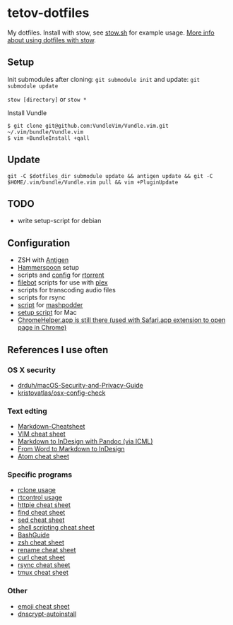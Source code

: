 # tetov-dotfiles

My dotfiles. Install with stow, see [stow.sh](./stow.sh) for example usage. [More info about using dotfiles with stow](https://taihen.org/managing-dotfiles-with-gnu-stow/).

## Setup

Init submodules after cloning: `git submodule init` and update: `git submodule update`

`stow [directory]` or `stow *`

Install Vundle
```
$ git clone git@github.com:VundleVim/Vundle.vim.git ~/.vim/bundle/Vundle.vim
$ vim +BundleInstall +qall
```

## Update
`git -C $dotfiles_dir submodule update && antigen update && git -C $HOME/.vim/bundle/Vundle.vim pull && vim +PluginUpdate`

## TODO
*   write setup-script for debian

## Configuration
*   ZSH with [Antigen](https://github.com/zsh-users/antigen)
*   [Hammerspoon](https://github.com/Hammerspoon/hammerspoon) setup
*   scripts and [config](./.rtorrent.rc) for [rtorrent](https://github.com/rakshasa/rtorrent)
*   [filebot](https://github.com/filebot/filebot) scripts for use with [plex](https://github.com/plexinc/plex-media-player)
*   scripts for transcoding audio files
*   scripts for rsync
*   [script](./bin/mashpodder-script) for [mashpodder](https://github.com/chessgriffin/mashpodder)
*   [setup script](./install_mac.sh) for Mac
*   [ChromeHelper.app is still there (used with Safari.app extension to open page in Chrome)](https://github.com/lhagan/Open-in-Chrome)

## References I use often

### OS X security
*   [drduh/macOS-Security-and-Privacy-Guide](https://github.com/drduh/macOS-Security-and-Privacy-Guide)
*   [kristovatlas/osx-config-check](https://github.com/kristovatlas/osx-config-check)

### Text edting
*   [Markdown-Cheatsheet](https://github.com/adam-p/markdown-here/wiki/Markdown-Cheatsheet)
*   [VIM cheat sheet](https://vim.rtorr.com/)
*   [Markdown to InDesign with Pandoc (via ICML)](http://networkcultures.org/digitalpublishing/2014/10/08/markdown-to-indesign-with-pandoc-via-icml/)
*   [From Word to Markdown to InDesign](http://rhythmus.be/md2indd/)
*   [Atom cheat sheet](https://gist.github.com/chrissimpkins/5bf5686bae86b8129bee)

### Specific programs
*   [rclone usage](http://rclone.org/docs/)
*   [rtcontrol usage](https://github.com/pyroscope/pyrocore/blob/ef1537281e075e1d8a8956390e9164162db9e0a9/docs/usage-rtcontrol.rst)
*   [httpie cheat sheet](http://ricostacruz.com/cheatsheets/httpie.html)
*   [find cheat sheet](http://ricostacruz.com/cheatsheets/find.html)
*   [sed cheat sheet](http://ricostacruz.com/cheatsheets/sed.html)
*   [shell scripting cheat sheet](http://ricostacruz.com/cheatsheets/sh.html)
*   [BashGuide](http://mywiki.wooledge.org/BashGuide)
*   [zsh cheat sheet](http://ricostacruz.com/cheatsheets/zsh.html)
*   [rename cheat sheet](http://ricostacruz.com/cheatsheets/rename.html)
*   [curl cheat sheet](http://ricostacruz.com/cheatsheets/curl.html)
*   [rsync cheat sheet](http://ricostacruz.com/cheatsheets/rsync.html)
*   [tmux cheat sheet](http://tmuxcheatsheet.com/)
### Other
*   [emoji cheat sheet](http://www.webpagefx.com/tools/emoji-cheat-sheet/)
*   [dnscrypt-autoinstall](https://github.com/simonclausen/dnscrypt-autoinstall)
